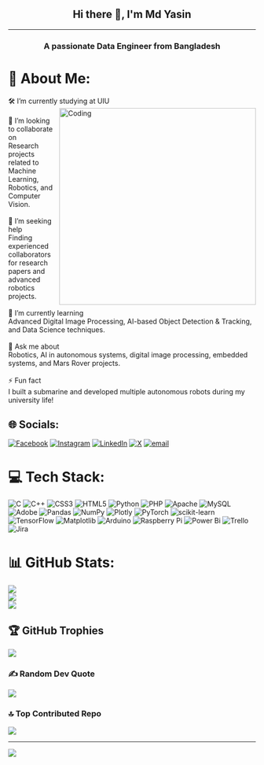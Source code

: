 <h2 align="center">Hi there 👋, I'm Md Yasin</h2><hr>

<h3 align="center">A passionate Data Engineer from Bangladesh</h3>

# 💫 About Me:
🛠 I’m currently studying at UIU<img align="right" alt="Coding" width= "400" src="https://camo.githubusercontent.com/1e873a45dd12efe006323c57056efb03af72e8994c09ba5ecee27916b9d2be47/68747470733a2f2f6d69726f2e6d656469756d2e636f6d2f6d61782f3832382f302a37513379765349765f7430696f4a2d5a2e676966">
<br><br>🤝 I’m looking to collaborate on<br>Research projects related to Machine Learning, Robotics, and Computer Vision.<br><br>👐 I’m seeking help<br>Finding experienced collaborators for research papers and advanced robotics projects.<br><br>🌱 I’m currently learning<br>Advanced Digital Image Processing, AI-based Object Detection & Tracking, and Data Science techniques.<br><br>💬 Ask me about<br>Robotics, AI in autonomous systems, digital image processing, embedded systems, and Mars Rover projects.<br><br>⚡ Fun fact<br>I built a submarine and developed multiple autonomous robots during my university life!


## 🌐 Socials:
[![Facebook](https://img.shields.io/badge/Facebook-%231877F2.svg?logo=Facebook&logoColor=white)](https://facebook.com/mdyasin399618) [![Instagram](https://img.shields.io/badge/Instagram-%23E4405F.svg?logo=Instagram&logoColor=white)](https://instagram.com/md_yasin399) [![LinkedIn](https://img.shields.io/badge/LinkedIn-%230077B5.svg?logo=linkedin&logoColor=white)](https://linkedin.com/in/mdyasin399) [![X](https://img.shields.io/badge/X-black.svg?logo=X&logoColor=white)](https://x.com/mdyasin399) [![email](https://img.shields.io/badge/Email-D14836?logo=gmail&logoColor=white)](mailto:mdyasin399.my@gmail.com) 

# 💻 Tech Stack:
![C](https://img.shields.io/badge/c-%2300599C.svg?style=for-the-badge&logo=c&logoColor=white) ![C++](https://img.shields.io/badge/c++-%2300599C.svg?style=for-the-badge&logo=c%2B%2B&logoColor=white) ![CSS3](https://img.shields.io/badge/css3-%231572B6.svg?style=for-the-badge&logo=css3&logoColor=white) ![HTML5](https://img.shields.io/badge/html5-%23E34F26.svg?style=for-the-badge&logo=html5&logoColor=white) ![Python](https://img.shields.io/badge/python-3670A0?style=for-the-badge&logo=python&logoColor=ffdd54) ![PHP](https://img.shields.io/badge/php-%23777BB4.svg?style=for-the-badge&logo=php&logoColor=white) ![Apache](https://img.shields.io/badge/apache-%23D42029.svg?style=for-the-badge&logo=apache&logoColor=white) ![MySQL](https://img.shields.io/badge/mysql-4479A1.svg?style=for-the-badge&logo=mysql&logoColor=white) ![Adobe](https://img.shields.io/badge/adobe-%23FF0000.svg?style=for-the-badge&logo=adobe&logoColor=white) ![Pandas](https://img.shields.io/badge/pandas-%23150458.svg?style=for-the-badge&logo=pandas&logoColor=white) ![NumPy](https://img.shields.io/badge/numpy-%23013243.svg?style=for-the-badge&logo=numpy&logoColor=white) ![Plotly](https://img.shields.io/badge/Plotly-%233F4F75.svg?style=for-the-badge&logo=plotly&logoColor=white) ![PyTorch](https://img.shields.io/badge/PyTorch-%23EE4C2C.svg?style=for-the-badge&logo=PyTorch&logoColor=white) ![scikit-learn](https://img.shields.io/badge/scikit--learn-%23F7931E.svg?style=for-the-badge&logo=scikit-learn&logoColor=white) ![TensorFlow](https://img.shields.io/badge/TensorFlow-%23FF6F00.svg?style=for-the-badge&logo=TensorFlow&logoColor=white) ![Matplotlib](https://img.shields.io/badge/Matplotlib-%23ffffff.svg?style=for-the-badge&logo=Matplotlib&logoColor=black) ![Arduino](https://img.shields.io/badge/-Arduino-00979D?style=for-the-badge&logo=Arduino&logoColor=white) ![Raspberry Pi](https://img.shields.io/badge/-Raspberry_Pi-C51A4A?style=for-the-badge&logo=Raspberry-Pi) ![Power Bi](https://img.shields.io/badge/power_bi-F2C811?style=for-the-badge&logo=powerbi&logoColor=black) ![Trello](https://img.shields.io/badge/Trello-%23026AA7.svg?style=for-the-badge&logo=Trello&logoColor=white) ![Jira](https://img.shields.io/badge/jira-%230A0FFF.svg?style=for-the-badge&logo=jira&logoColor=white)
# 📊 GitHub Stats:
![](https://github-readme-stats.vercel.app/api?username=mdyasin399&theme=dark&hide_border=false&include_all_commits=false&count_private=false)<br/>
![](https://nirzak-streak-stats.vercel.app/?user=mdyasin399&theme=dark&hide_border=false)<br/>
![](https://github-readme-stats.vercel.app/api/top-langs/?username=mdyasin399&theme=dark&hide_border=false&include_all_commits=false&count_private=false&layout=compact)

## 🏆 GitHub Trophies
![](https://github-profile-trophy.vercel.app/?username=mdyasin399&theme=radical&no-frame=false&no-bg=true&margin-w=4)

### ✍️ Random Dev Quote
![](https://quotes-github-readme.vercel.app/api?type=horizontal&theme=radical)

### 🔝 Top Contributed Repo
![](https://github-contributor-stats.vercel.app/api?username=mdyasin399&limit=5&theme=dark&combine_all_yearly_contributions=true)

---
[![](https://visitcount.itsvg.in/api?id=mdyasin399&icon=0&color=0)](https://visitcount.itsvg.in)

<!-- Proudly created with GPRM ( https://gprm.itsvg.in ) -->

